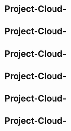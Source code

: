# Project-Cloud-
# Project-Cloud-
# Project-Cloud-
# Project-Cloud-
# Project-Cloud-
# Project-Cloud-
